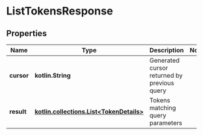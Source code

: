 
# ListTokensResponse

## Properties
Name | Type | Description | Notes
------------ | ------------- | ------------- | -------------
**cursor** | **kotlin.String** | Generated cursor returned by previous query | 
**result** | [**kotlin.collections.List&lt;TokenDetails&gt;**](TokenDetails.md) | Tokens matching query parameters | 




